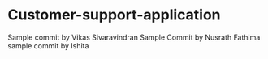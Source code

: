 # Customer-support-application
 Sample commit by Vikas Sivaravindran
Sample Commit by Nusrath Fathima
sample commit by Ishita